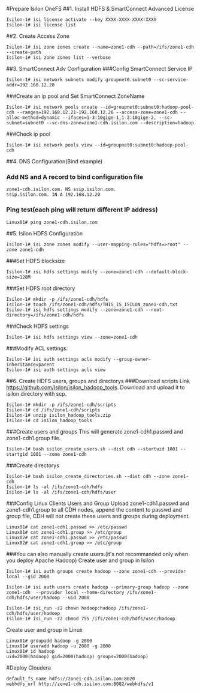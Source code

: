 #Prepare Isilon OneFS
##1. Install HDFS & SmartConnect Advanced License
```shell
Isilon-1# isi license activate --key XXXX-XXXX-XXXX-XXXX
Isilon-1# isi license list
```

##2. Create Access Zone
```shell
Isilon-1# isi zone zones create --name=zone1-cdh --path=/ifs/zone1-cdh --create-path
Isilon-1# isi zone zones list --verbose
```

##3. SmartConnect Adv Configuration
###Config SmartConnect Service IP
```shell
Isilon-1# isi network subnets modify groupnet0.subnet0 --sc-service-addr=192.168.12.20
```

###Create an ip pool and Set SmartConnect ZoneName
```shell
Isilon-1# isi network pools create --id=groupnet0:subnet0:hadoop-pool-cdh --ranges=192.168.12.21-192.168.12.26 --access-zone=zone1-cdh --alloc-method=dynamic --ifaces=1-3:10gige-1,1-3:10gige-2, --sc-subnet=subnet0 --sc-dns-zone=zone1-cdh.isilon.com --description=hadoop
```

###Check ip pool
```shell
Isilon-1# isi network pools view --id=groupnet0:subnet0:hadoop-pool-cdh
```

##4. DNS Configuration(Bind example)
### Add NS and A record to bind configuration file
```shell
zone1-cdh.isilon.com. NS ssip.isilon.com.
ssip.isilon.com. IN A 192.168.12.20
```
### Ping test(each ping will return different IP address)
```shell
Linux01# ping zone1-cdh.isilon.com
```

##5. Isilon HDFS Configuration
```shell
Isilon-1# isi zone zones modify --user-mapping-rules="hdfs=>root" --zone zone1-cdh
```
###Set HDFS blocksize
```shell
Isilon-1# isi hdfs settings modify --zone=zone1-cdh --default-block-size=128M
```
###Set HDFS root directory
```shell
Isilon-1# mkdir -p /ifs/zone1-cdh/hdfs
Isilon-1# touch /ifs/zone1-cdh/hdfs/THIS_IS_ISILON_zone1-cdh.txt
Isilon-1# isi hdfs settings modify --zone=zone1-cdh --root-directory=/ifs/zone1-cdh/hdfs
```

###Check HDFS settings
```shell
Isilon-1# isi hdfs settings view --zone=zone1-cdh
```

###Modify ACL settings:
```shell
Isilon-1# isi auth settings acls modify --group-owner-inheritance=parent 
Isilon-1# isi auth settings acls view 
```

##6. Create HDFS users, groups and directorys
###Download scripts
Link https://github.com/Isilon/isilon_hadoop_tools.
Download and upload it to isilon directory with scp.

```shell
Isilon-1# mkdir -p /ifs/zone1-cdh/scripts
Isilon-1# cd /ifs/zone1-cdh/scripts
Isilon-1# unzip isilon_hadoop_tools.zip
Isilon-1# cd isilon_hadoop_tools
```

###Create users and groups
This will generate zone1-cdh1.passwd and zone1-cdh1.group file. 
```shell
Isilon-1# bash isilon_create_users.sh --dist cdh --startuid 1001 --startgid 1001 --zone zone1-cdh
```

###Create directorys
```shell
Isilon-1# bash isilon_create_directories.sh --dist cdh --zone zone1-cdh
Isilon-1# ls -al /ifs/zone1-cdh/hdfs
Isilon-1# ls -al /ifs/zone1-cdh/hdfs/user
```

###Config Linux Clients Users and Group
Upload zone1-cdh1.passwd and zone1-cdh1.group to all CDH nodes, append the content to passwd and group file, CDH will not create these users and groups during deployment.
```shell
Linux01# cat zone1-cdh1.passwd >> /etc/passwd
Linux01# cat zone1-cdh1.group >> /etc/group
Linux02# cat zone1-cdh1.passwd >> /etc/passwd
Linux02# cat zone1-cdh1.group >> /etc/group
```

###You can also manually create users.(it's not recommanded only when you deploy Apache Hadoop)
Create user and group in Isilon
```shell
Isilon-1# isi auth groups create hadoop --zone zone1-cdh --provider local --gid 2000

Isilon-1# isi auth users create hadoop --primary-group hadoop --zone zone1-cdh  --provider local --home-directory /ifs/zone1-cdh/hdfs/user/hadoop --uid 2000

Isilon-1# isi_run -z2 chown hadoop:hadoop /ifs/zone1-cdh/hdfs/user/hadoop 
Isilon-1# isi_run -z2 chmod 755 /ifs/zone1-cdh/hdfs/user/hadoop
```

Create user and group in Linux
```shell
Linux01# groupadd hadoop -g 2000
Linux01# useradd hadoop -u 2000 -g 2000
Linux01# id hadoop
uid=2000(hadoop) gid=2000(hadoop) groups=2000(hadoop)
```

#Deploy Cloudera
```
default_fs_name hdfs://zone1-cdh.isilon.com:8020 
webhdfs_url http://zone1-cdh.isilon.com:8082/webhdfs/v1
```